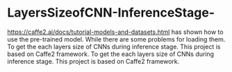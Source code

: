 # LayersSizeofCNN-InferenceStage-
https://caffe2.ai/docs/tutorial-models-and-datasets.html has shown how to use the pre-trained model. While there are some problems for loading them. To get the each layers size of CNNs during inference stage. This project is based on Caffe2 framework.
To get the each layers size of CNNs during inference stage. This project is based on Caffe2 framework.

